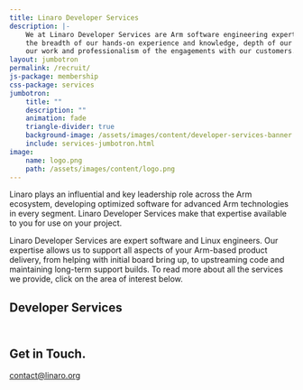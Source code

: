 ```yaml
---
title: Linaro Developer Services
description: |-
    We at Linaro Developer Services are Arm software engineering experts. We pride ourselves on 
    the breadth of our hands-on experience and knowledge, depth of our capabilities, quality of 
    our work and professionalism of the engagements with our customers.
layout: jumbotron
permalink: /recruit/
js-package: membership
css-package: services
jumbotron:
    title: ""
    description: ""
    animation: fade
    triangle-divider: true
    background-image: /assets/images/content/developer-services-banner.jpg
    include: services-jumbotron.html
image:
    name: logo.png
    path: /assets/images/content/logo.png 
---
```

<div class="row padded-row" id="about-services">
    <div class="container">
<div markdown="1" class="">
Linaro plays an influential and key leadership role across the Arm ecosystem, developing optimized software for advanced Arm technologies in every segment. Linaro Developer Services make that expertise available to you for use on your project.

Linaro Developer Services are expert software and Linux engineers. Our expertise allows us to support all aspects of your Arm-based product delivery, from helping with initial board bring up, to upstreaming code and maintaining long-term support builds. To read more about all the services we provide, click on the area of interest below.
</div>
    </div>
</div>
<div class="row padded-row" id="services">
    <div class="container">
        <h2 class="text-center ">Developer Services</h2>
        <div class="honeycomb">
            <div class="ibws-fix">
                <div class="hexagon " data-toggle="tooltip" data-container="body" data-placement="top" title="Security Services">
                    <div class="hexagontent">
                        <a href="/services/security/">
                            <img class="lazyload img-responsive" src="data:image/gif;base64,R0lGODlhAQABAAAAACH5BAEKAAEALAAAAAABAAEAAAICTAEAOw==" data-src="/assets/images/content/DeveloperServices-icons_Security.svg" 
                            alt="Security Services"/>
                        </a>
                    </div>
                </div>
                <div class="hexagon " data-toggle="tooltip" data-container="body" data-placement="top" title="Bootloader Services">
                    <div class="hexagontent">
                        <a href="/services/bootloaders/">
                            <img class="lazyload img-responsive" src="data:image/gif;base64,R0lGODlhAQABAAAAACH5BAEKAAEALAAAAAABAAEAAAICTAEAOw==" data-src="/assets/images/content/DeveloperServices-icons_Bootloaders.svg" 
                            alt="Bootloader Services"/>
                        </a>
                    </div>
                </div>
                <div class="hexagon " data-toggle="tooltip" data-container="body" data-placement="top" title="Kernel Services">
                    <div class="hexagontent">
                        <a href="/services/kernel-lts/">
                            <img class="lazyload img-responsive" src="data:image/gif;base64,R0lGODlhAQABAAAAACH5BAEKAAEALAAAAAABAAEAAAICTAEAOw==" data-src="/assets/images/content/DeveloperServices-icons_kernels.svg" 
                            alt="Kernel Services"/>
                        </a>
                    </div>
                </div>
                <div class="hexagon " data-toggle="tooltip" data-container="body" data-placement="top" title="Build Services">
                    <div class="hexagontent">
                        <a href="/services/bsp-builds-support/">
                            <img class="lazyload img-responsive" src="data:image/gif;base64,R0lGODlhAQABAAAAACH5BAEKAAEALAAAAAABAAEAAAICTAEAOw==" data-src="/assets/images/content/DeveloperServices-icons_builds.svg" 
                            alt="Build Services"/>
                        </a>
                    </div>
                </div>
                <div class="hexagon " data-toggle="tooltip" data-container="body" data-placement="top" title="Power Services">
                    <div class="hexagontent">
                        <a href="/services/power-management/">
                            <img class="lazyload img-responsive" src="data:image/gif;base64,R0lGODlhAQABAAAAACH5BAEKAAEALAAAAAABAAEAAAICTAEAOw==" data-src="/assets/images/content/DeveloperServices-icons_power.svg" 
                            alt="Power Services"/>
                        </a>
                    </div>
                </div>
            </div>
            <div class="ibws-fix">
                <div class="hexagon " data-toggle="tooltip" data-container="body" data-placement="top" title="96Boards Services">
                    <div class="hexagontent">
                        <a href="/services/96boards/">
                            <img class="lazyload img-responsive" src="data:image/gif;base64,R0lGODlhAQABAAAAACH5BAEKAAEALAAAAAABAAEAAAICTAEAOw==" data-src="/assets/images/content/DeveloperServices-icons_96boards.svg" 
                            alt="96Boards Services"/>
                        </a>
                    </div>
                </div>
                <div class="hexagon " data-toggle="tooltip" data-container="body" data-placement="top" title="Toolchain Optimization Services">
                    <div class="hexagontent">
                        <a href="/services/toolchain-optimization-services/">
                            <img class="lazyload img-responsive" src="data:image/gif;base64,R0lGODlhAQABAAAAACH5BAEKAAEALAAAAAABAAEAAAICTAEAOw==" data-src="/assets/images/content/DeveloperServices-icons_toolchain.svg" 
                            alt="Toolchain Optimization Services"/>
                        </a>
                    </div>
                </div>
                <div class="hexagon " data-toggle="tooltip" data-container="body" data-placement="top" title="Open Source Consultancy Services">
                    <div class="hexagontent">
                        <a href="/services/open-source-consultancy/">
                            <img class="lazyload img-responsive" src="data:image/gif;base64,R0lGODlhAQABAAAAACH5BAEKAAEALAAAAAABAAEAAAICTAEAOw==" data-src="/assets/images/content/DeveloperServices-icons_consultancy.svg" 
                            alt="Open Source Consultancy Services"/>
                        </a>
                    </div>
                </div>
                <div class="hexagon " data-toggle="tooltip" data-container="body" data-placement="top" title="Testing and Validation Services">
                    <div class="hexagontent">
                        <a href="/services/testing-validation-services/">
                            <img class="lazyload img-responsive" src="data:image/gif;base64,R0lGODlhAQABAAAAACH5BAEKAAEALAAAAAABAAEAAAICTAEAOw==" data-src="/assets/images/content/DeveloperServices-icons_validation.svg" 
                            alt="Testing and Validation Services"/>
                        </a>
                    </div>
                </div>
                <div class="hexagon " data-toggle="tooltip" data-container="body" data-placement="top" title="Hands on Training Services">
                    <div class="hexagontent">
                        <a href="/services/hands-on-training/">
                            <img class="lazyload img-responsive" src="data:image/gif;base64,R0lGODlhAQABAAAAACH5BAEKAAEALAAAAAABAAEAAAICTAEAOw==" data-src="/assets/images/content/DeveloperServices-icons_training.svg" 
                            alt="Hands on Training Services"/>
                        </a>
                    </div>
                </div>
            </div>
        </div>
    </div>
</div>
<div class="row padded-row" id="get-in-touch">
    <div class="container text-center">
        <h2>Get in Touch.</h2>
        <div class="get-in-touch" id="contact-btn">
            <a href="mailto:contact@linaro.org?subject=Linaro.org%20-%20Developer%20Services" class="btn btn-primary btn-two">contact@linaro.org</a>
        </div>
    </div>
</div>
